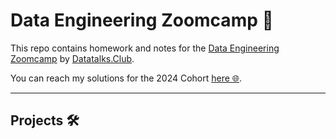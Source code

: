 # Data Engineering Zoomcamp 🚀

This repo contains homework and notes for the [Data Engineering Zoomcamp](https://github.com/DataTalksClub/data-engineering-zoomcamp) by [Datatalks.Club](https://datatalks.club/).

You can reach my solutions for the 2024 Cohort [here  🌐](https://github.com/IgnacioNicolasAlvarez/dataeng-zoomcamp/tree/main/cohorts/2024).

---

## Projects 🛠️
